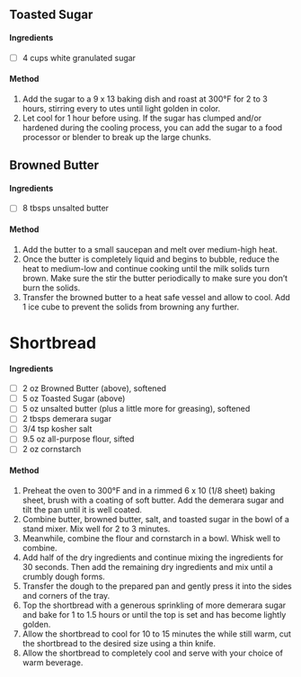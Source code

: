 ## Toasted Sugar

#### Ingredients

- [ ] 4 cups white granulated sugar

#### Method

1. Add the sugar to a 9 x 13 baking dish and roast at 300°F for 2 to 3 hours, stirring every  to utes until light golden in color.
2. Let cool for 1 hour before using. If the sugar has clumped and/or hardened during the cooling process, you can add the sugar to a food processor or blender to break up the large chunks.

## Browned Butter

#### Ingredients

- [ ] 8 tbsps unsalted butter

#### Method

1. Add the butter to a small saucepan and melt over medium-high heat.
2. Once the butter is completely liquid and begins to bubble, reduce the heat to medium-low and continue cooking until the milk solids turn brown. Make sure the stir the butter periodically to make sure you don’t burn the solids.
3. Transfer the browned butter to a heat safe vessel and allow to cool. Add 1 ice cube to prevent the solids from browning any further.

<!-- TAG: baking -->
<!-- TAG: bread -->
<!-- TAG: treat -->

# Shortbread

#### Ingredients

- [ ] 2 oz Browned Butter (above), softened
- [ ] 5 oz Toasted Sugar (above)
- [ ] 5 oz unsalted butter (plus a little more for greasing), softened
- [ ] 2 tbsps demerara sugar
- [ ] 3/4 tsp kosher salt
- [ ] 9.5 oz all-purpose flour, sifted
- [ ] 2 oz cornstarch

#### Method

1. Preheat the oven to 300°F and in a rimmed 6 x 10 (1/8 sheet) baking sheet, brush with a coating of soft butter. Add the demerara sugar and tilt the pan until it is well coated.
2. Combine butter, browned butter, salt, and toasted sugar in the bowl of a stand mixer. Mix well for 2 to 3 minutes.
3. Meanwhile, combine the flour and cornstarch in a bowl. Whisk well to combine.
4. Add half of the dry ingredients and continue mixing the ingredients for 30 seconds. Then add the remaining dry ingredients and mix until a crumbly dough forms.
5. Transfer the dough to the prepared pan and gently press it into the sides and corners of the tray.
6. Top the shortbread with a generous sprinkling of more demerara sugar and bake for 1 to 1.5 hours or until the top is set and has become lightly golden.
7. Allow the shortbread to cool for 10 to 15 minutes the while still warm, cut the shortbread to the desired size using a thin knife.
8. Allow the shortbread to completely cool and serve with your choice of warm beverage.
